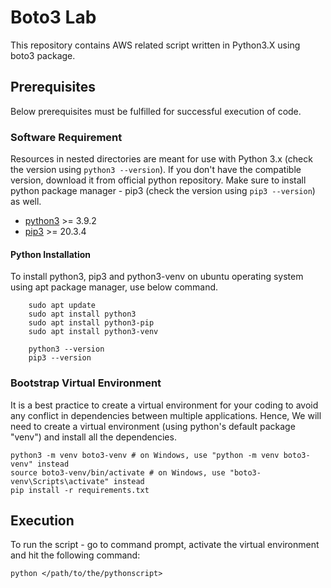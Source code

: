 # Boto3 Lab
This repository contains AWS related script written in Python3.X using boto3 package.

## Prerequisites
Below prerequisites must be fulfilled for successful execution of code.

### Software Requirement
Resources in nested directories are meant for use with Python 3.x (check the version using `python3 --version`). If you don't have the compatible version, download it from official python repository. Make sure to install python package manager - pip3 (check the version using `pip3 --version`) as well.

- [python3](https://www.python.org/downloads/) >= 3.9.2
- [pip3](https://pypi.org/project/pip/) >= 20.3.4

#### Python Installation
To install python3, pip3 and python3-venv on ubuntu operating system using apt package manager, use below command.
```
    sudo apt update
    sudo apt install python3
    sudo apt install python3-pip
    sudo apt install python3-venv
    
    python3 --version
    pip3 --version
```

### Bootstrap Virtual Environment
It is a best practice to create a virtual environment for your coding to avoid any conflict in dependencies between multiple applications. Hence, We will need to create a virtual environment (using python's default package "venv") and install all the dependencies.
```
python3 -m venv boto3-venv # on Windows, use "python -m venv boto3-venv" instead
source boto3-venv/bin/activate # on Windows, use "boto3-venv\Scripts\activate" instead
pip install -r requirements.txt
```

## Execution
To run the script - go to command prompt, activate the virtual environment and hit the following command:

	python </path/to/the/pythonscript>
